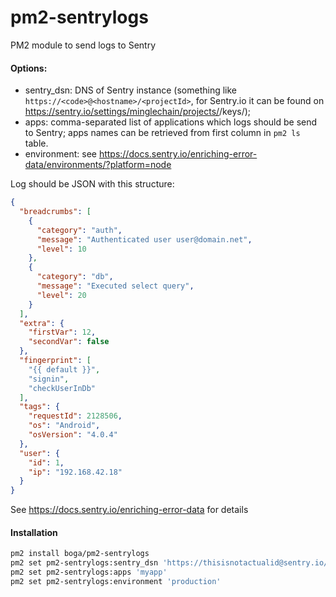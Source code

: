 # pm2-sentrylogs
PM2 module to send logs to Sentry

#### Options:
- sentry_dsn: DNS of Sentry instance (something like `https://<code>@<hostname>/<projectId>`, for Sentry.io it can be found on https://sentry.io/settings/minglechain/projects/<project-name>/keys/);
- apps: comma-separated list of applications which logs should be send to Sentry; apps names can be retrieved from first column in `pm2 ls` table.
- environment: see https://docs.sentry.io/enriching-error-data/environments/?platform=node

Log should be JSON with this structure: 
```json
{
  "breadcrumbs": [
    {
      "category": "auth",
      "message": "Authenticated user user@domain.net",
      "level": 10
    },
    {
      "category": "db",
      "message": "Executed select query",
      "level": 20
    }
  ],
  "extra": {
    "firstVar": 12,
    "secondVar": false     
  },
  "fingerprint": [
    "{{ default }}",
    "signin",
    "checkUserInDb"
  ],
  "tags": {
    "requestId": 2128506,
    "os": "Android",
    "osVersion": "4.0.4"
  },
  "user": {
    "id": 1,
    "ip": "192.168.42.18"
  }
}
```
See https://docs.sentry.io/enriching-error-data for details

#### Installation
```bash
pm2 install boga/pm2-sentrylogs
pm2 set pm2-sentrylogs:sentry_dsn 'https://thisisnotactualid@sentry.io/4815162342' 
pm2 set pm2-sentrylogs:apps 'myapp'
pm2 set pm2-sentrylogs:environment 'production'
```

